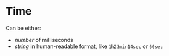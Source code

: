 # Time

Can be either:

- _number_ of milliseconds
- _string_ in human-readable format, like `1h23min14sec` or `60sec`
